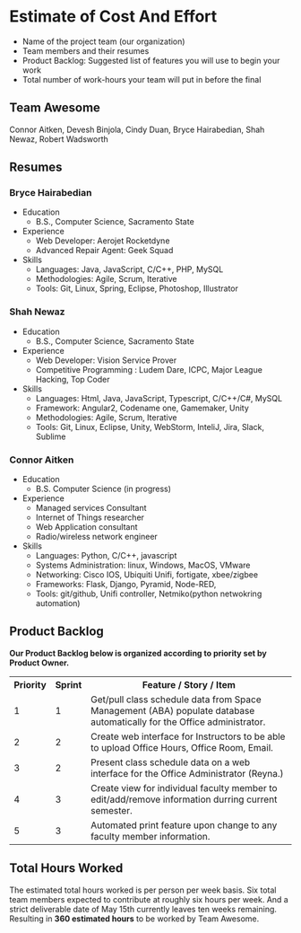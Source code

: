 # Estimate of Cost And Effort

- Name of the project team (our organization)
- Team members and their resumes
- Product Backlog: Suggested list of features you will use to begin your work
- Total number of work-hours your team will put in before the final

## Team Awesome
Connor Aitken, Devesh Binjola, Cindy Duan, Bryce Hairabedian, Shah Newaz, Robert Wadsworth

## Resumes
### Bryce Hairabedian
  + Education
    - B.S., Computer Science, Sacramento State
  + Experience
    - Web Developer: Aerojet Rocketdyne
    - Advanced Repair Agent: Geek Squad
  + Skills
    - Languages: Java, JavaScript, C/C++, PHP, MySQL
    - Methodologies: Agile, Scrum, Iterative
    - Tools: Git, Linux, Spring, Eclipse, Photoshop, Illustrator 
    
### Shah Newaz
  + Education
    - B.S., Computer Science, Sacramento State
  + Experience
    - Web Developer: Vision Service Prover
    - Competitive Programming : Ludem Dare, ICPC, Major League Hacking, Top Coder
  + Skills
    - Languages: Html, Java, JavaScript, Typescript, C/C++/C#, MySQL
    - Framework: Angular2, Codename one, Gamemaker, Unity
    - Methodologies: Agile, Scrum, Iterative
    - Tools: Git, Linux, Eclipse, Unity, WebStorm, InteliJ, Jira, Slack, Sublime
    
### Connor Aitken
  + Education 
    - B.S. Computer Science (in progress)
  + Experience 
    - Managed services Consultant 
    - Internet of Things researcher
    - Web Application consultant
    - Radio/wireless network engineer
  + Skills
    - Languages: Python, C/C++, javascript
    - Systems Administration: linux, Windows, MacOS, VMware
    - Networking: Cisco IOS, Ubiquiti Unifi, fortigate, xbee/zigbee
    - Frameworks: Flask, Django, Pyramid, Node-RED, 
    - Tools: git/github, Unifi controller, Netmiko(python netwokring automation)
    
## Product Backlog
__Our Product Backlog below is organized according to priority set by Product Owner.__
<table>
  <tr>
    <th>Priority</th>
    <th>Sprint</th>
    <th>Feature / Story / Item</th>
  </tr>
  <tr>
    <td>1</td>
    <td>1</td>
    <td>Get/pull class schedule data from Space Management (ABA) populate database automatically for the Office administrator.</td>
  </tr>
  <tr>
    <td>2</td>
    <td>2</td>
    <td>Create web interface for Instructors to be able to upload Office Hours, Office Room, Email.</td>
  </tr>
  <tr>
    <td>3</td>
    <td>2</td>
    <td>Present class schedule data on a web interface for the Office Administrator (Reyna.)</td>
  </tr>
  <tr>
    <td>4</td>
    <td>3</td>
    <td>Create view for individual faculty member to edit/add/remove information durring current semester.</td>
  </tr>
  <tr>
    <td>5</td>
    <td>3</td>
    <td>Automated print feature upon change to any faculty member information.</td>
  </tr>

</table>

## Total Hours Worked
The estimated total hours worked is per person per week basis. Six total team members
expected to contribute at roughly six hours per week. And a strict deliverable date of May 15th 
currently leaves ten weeks remaining. Resulting in __360 estimated hours__ to be worked by Team Awesome.
